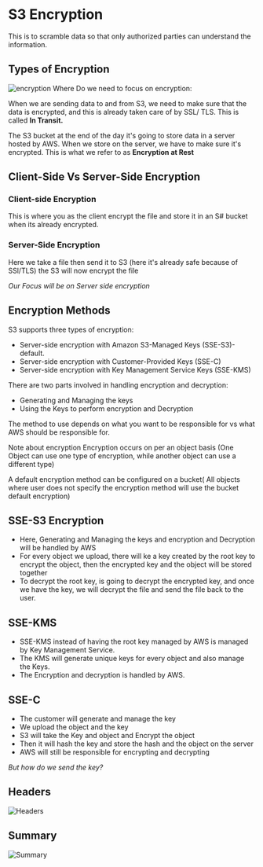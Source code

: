 # S3 Encryption
This is to scramble data so that only authorized parties can understand the information.

## Types of Encryption
![encryption](image_34.png)
Where Do we need to focus on encryption:

When we are sending data to and from S3, we need to make sure that the data is encrypted, and this is already taken care of by SSL/ TLS. This is called **In Transit.**

The S3 bucket at the end of the day it's going to store data in a server hosted by AWS. When we store on the server, we have to make sure it's encrypted.
This is what we refer to as **Encryption at Rest** 

##  Client-Side Vs Server-Side Encryption

### Client-side Encryption
This is where you as the client encrypt the file and store it in an S# bucket when its already encrypted.

### Server-Side Encryption
Here we take a file then send it to S3 (here it's already safe because of SSl/TLS) the S3 will now encrypt the file

_Our Focus will be on Server side encryption_

## Encryption Methods
S3 supports three types of encryption:
- Server-side encryption with Amazon S3-Managed Keys (SSE-S3)- default.
- Server-side encryption with Customer-Provided Keys (SSE-C)
- Server-side encryption with Key Management Service Keys (SSE-KMS)

There are two parts involved in handling encryption and decryption:
- Generating and Managing the keys
- Using the Keys to perform encryption and Decryption

The method to use depends on what you want to be responsible for vs what AWS should be responsible for.

Note about encryption
<tip>
Encryption occurs on per an object basis (One Object can use one type of encryption, while another object can use a different type) 

A default encryption method can be configured on a bucket( All objects where user does not specify the encryption method will use the bucket default encryption)

</tip>

## SSE-S3 Encryption
- Here, Generating and Managing the keys and encryption and Decryption will be handled by AWS 
- For every object we upload, there will ke a key created by the root key to encrypt the object, then the encrypted key and the object will be stored together
- To decrypt the root key, is going to decrypt the encrypted key, and once we have the key, we will decrypt the file and send the file back to the user.

## SSE-KMS
- SSE-KMS instead of having the root key managed by AWS is managed by Key Management Service.
- The KMS will generate unique keys for every object and also manage the Keys.
- The Encryption and decryption is handled by AWS.

## SSE-C
- The customer will generate and manage the key 
- We upload the object and the key
- S3 will take the Key and object and Encrypt the object
- Then it will hash the key and store the hash and the object on the server
- AWS will still be responsible for encrypting and decrypting

_But how do we send the key?_
## Headers
![Headers](image_35.png)


## Summary
![Summary](image_36.png)